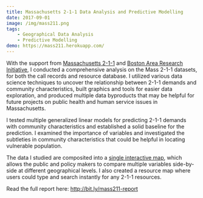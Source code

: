 ```yaml
---
title: Massachusetts 2-1-1 Data Analysis and Predictive Modelling
date: 2017-09-01
image: /img/mass211.png
tags:
    - Geographical Data Analysis 
    - Predictive Modelling
demo: https://mass211.herokuapp.com/
---
```


With the support from [Massachusetts 2-1-1](http://mass211.org/) and [Boston Area Research Initiative](https://www.radcliffe.harvard.edu/academic-ventures/research-initiatives/boston-area-research-initiative), I conducted a comprehensive analysis on the Mass 2-1-1 datasets, for both the call records and resource database. I utilized various data science techniques to uncover the relationship between 2-1-1 demands and community characteristics, built graphics and tools for easier data exploration, and produced multiple data byproducts that may be helpful for future projects on public health and human service issues in Massachusetts.

I tested multiple generalized linear models for predicting 2-1-1 demands with community characteristics and established a solid baseline for the prediction. I examined the importance of variables and investigated the subtleties in community characteristics that could be helpful in locating vulnerable population.

The data I studied are composited into a [single interactive map](https://mass211.herokuapp.com/), which allows the public and policy makers to compare multiple variables side-by-side at different geographical levels. I also created a resource map where users could type and search instantly for any 2-1-1 resources.

Read the full report here: http://bit.ly/mass211-report

